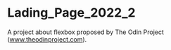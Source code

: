 # Lading_Page_2022_2
A project about flexbox proposed by The Odin Project (www.theodinproject.com).
